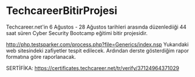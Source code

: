 # TechcareerBitirProjesi

Techcareer.net'in 6 Ağustos - 28 Ağustos tarihleri arasında düzenlediiği  44 saat süren  Cyber Security Bootcamp eğitimi bitir projesidir.


http://php.testsparker.com/process.php?file=Generics/index.nsp
Yukarıdaki web sitesindeki zafiyetler tespit edilecek. Ardından derste gösterdiğim rapor formatına göre raporlanacak.

SERTİFİKA:
https://certificates.techcareer.net/tr/verify/37124964371029


